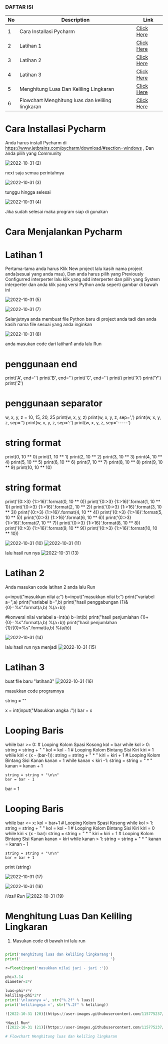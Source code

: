 ### DAFTAR ISI <br>
| No | Description | Link |
| ----- | ----- | ---- |
| 1 | Cara Installasi Pycharm| [Click Here](#Cara-Installasi-Pycharm)|
| 2 | Latihan 1 | [Click Here](#Latihan-1) |
| 3 | Latihan 2 | [Click Here](#Latihan-2) |
| 4 | Latihan 3 | [Click Here](#Latihan-3) |
| 5 | Menghitung Luas Dan Keliling Lingkaran | [Click Here](#Menghitung-Luas-Dan-Keliling-Lingkaran) |
| 6 | Flowchart Menghitung luas dan keliling lingkaran | [Click Here](#Flowchart-Menghitung-luas-dan-keliling-lingkaran) |

# Cara Installasi Pycharm
Anda harus install Pycharm di https://www.jetbrains.com/pycharm/download/#section=windows  , Dan anda pilih yang Community

![2022-10-31 (2)](https://user-images.githubusercontent.com/115775237/198932831-83182560-3117-4469-8e45-924b8cd7887d.png)

next saja semua perintahnya 

![2022-10-31 (3)](https://user-images.githubusercontent.com/115775237/198933464-45381f87-f77d-4ace-bc48-0bef2d8e66a0.png)

tunggu hingga selesai

![2022-10-31 (4)](https://user-images.githubusercontent.com/115775237/198933506-e6659704-6c9f-48ea-bdc9-5b44ceadc8a3.png)

Jika sudah selesai maka program siap di gunakan

# Cara Menjalankan Pycharm 
# Latihan 1

Pertama-tama anda harus Klik New project lalu kasih nama project anda(sesuai yang anda mau), Dan anda harus pilih yang Previously Configurred interperter lalu klik yang add interperter dan pilih yang System interperter dan anda klik yang versi Python anda seperti gambar di bawah ini

![2022-10-31 (5)](https://user-images.githubusercontent.com/115775237/198933905-c2ae0ccd-7314-4c31-b29d-65ba89f636d8.png)

![2022-10-31 (7)](https://user-images.githubusercontent.com/115775237/198934143-2f924b1e-5ea6-45de-8951-85f8e477f672.png)

Selanjutnya anda membuat file Python baru di project anda tadi dan anda kasih nama file sesuai yang anda inginkan

![2022-10-31 (8)](https://user-images.githubusercontent.com/115775237/198934387-0fe36386-208d-4ef2-a31d-075c791a91f7.png)

anda masukan code dari latihan1 anda lalu Run

# penggunaan end
print('A', end='')
print('B', end='')
print('C', end='')
print()
print('X')
print('Y')
print('Z')

# penggunaan separator
w, x, y, z = 10, 15, 20, 25
print(w, x, y, z)
print(w, x, y, z, sep=',')
print(w, x, y, z, sep='')
print(w, x, y, z, sep=':')
print(w, x, y, z, sep='-----')

# string format
print(0, 10 ** 0)
print(1, 10 ** 1)
print(2, 10 ** 2)
print(3, 10 ** 3)
print(4, 10 ** 4)
print(5, 10 ** 5)
print(6, 10 ** 6)
print(7, 10 ** 7)
print(8, 10 ** 8)
print(9, 10 ** 9)
print(10, 10 ** 10)

# string format
print('{0:>3} {1:>16}'.format(0, 10 ** 0))
print('{0:>3} {1:>16}'.format(1, 10 ** 1))
print('{0:>3} {1:>16}'.format(2, 10 ** 2))
print('{0:>3} {1:>16}'.format(3, 10 ** 3))
print('{0:>3} {1:>16}'.format(4, 10 ** 4))
print('{0:>3} {1:>16}'.format(5, 10 ** 5))
print('{0:>3} {1:>16}'.format(6, 10 ** 6))
print('{0:>3} {1:>16}'.format(7, 10 ** 7))
print('{0:>3} {1:>16}'.format(8, 10 ** 8))
print('{0:>3} {1:>16}'.format(9, 10 ** 9))
print('{0:>3} {1:>16}'.format(10, 10 ** 10))

![2022-10-31 (10)](https://user-images.githubusercontent.com/115775237/198934894-9eadb8fb-bf4b-47cd-bfac-a1027f06ac3c.png)
![2022-10-31 (11)](https://user-images.githubusercontent.com/115775237/198934948-5ad82e04-afc7-4470-8a03-4f2d885a9305.png)

lalu hasil run nya
![2022-10-31 (13)](https://user-images.githubusercontent.com/115775237/198935226-cad7e53c-cd33-4516-878c-8c2be9dce648.png)

# Latihan 2 
Anda masukan code latihan 2 anda lalu Run 

a=input("masukkan nilai a:")
b=input("masukkan nilai b:")
print("variabel a=",a)
print("variabel b=",b)
print("hasil penggabungan {1}&{0}=%s".format(a,b) %(a+b))

#konversi nilai variabel
a=int(a)
b=int(b)
print("hasil penjumlahan {1}+{0}=%s".format(a,b) %(a+b))
print("hasil penjumlahan {1}/{0}=%s".format(a,b) %(a/b))

![2022-10-31 (14)](https://user-images.githubusercontent.com/115775237/198935539-aa9e1779-1e2a-49c7-aafe-a2a9df4a4fa3.png)

lalu hasil run nya menjadi
![2022-10-31 (15)](https://user-images.githubusercontent.com/115775237/198935716-5385feda-0640-41f4-9d2f-81cca1875b91.png)

# Latihan 3
buat file baru "latihan3"
![2022-10-31 (16)](https://user-images.githubusercontent.com/115775237/198935852-a75da9bf-dfb4-495d-a952-10d7fe51b41d.png)

masukkan code programnya

string = ""

x = int(input("Masukkan angka :"))
bar = x
# Looping Baris
while bar >= 0:
	# Looping Kolom Spasi Kosong
	kol = bar
	while kol > 0:
		string = string + "   "
		kol = kol - 1
	# Looping Kolom Bintang Sisi Kiri
	kiri = 1
	while kiri < (x - (bar-1)):
		string = string + " * "
		kiri = kiri + 1
	# Looping Kolom Bintang Sisi Kanan
	kanan = 1
	while kanan < kiri -1:
		string = string + " * "
		kanan = kanan + 1

	string = string + "\n\n"
	bar = bar - 1

bar = 1
# Looping Baris
while bar <= x:
	kol = bar+1
	# Looping Kolom Spasi Kosong
	while kol > 1:
		string = string + "   "
		kol = kol - 1
	# Looping Kolom Bintang Sisi Kiri
	kiri = 0
	while kiri < (x - bar):
		string = string + " * "
		kiri = kiri + 1
	# Looping Kolom Bintang Sisi Kanan
	kanan = kiri
	while kanan > 1:
		string = string + " * "
		kanan = kanan - 1

	string = string + "\n\n"
	bar = bar + 1
print (string)

![2022-10-31 (17)](https://user-images.githubusercontent.com/115775237/198936187-68ac9e99-41a0-47f4-b13c-73aeab015353.png)

![2022-10-31 (18)](https://user-images.githubusercontent.com/115775237/198936210-438e0ecf-327f-45b0-a7c6-8be9c9d609a7.png)

*Hasil Run*
![2022-10-31 (19)](https://user-images.githubusercontent.com/115775237/198936591-1d85e5e0-bfab-4b30-abfd-ab3a8cffd542.png)

# Menghitung Luas Dan Keliling Lingkaran
1. Masukan code di bawah ini lalu run
```python

print('menghitung luas dan keliling lingkarang')
print('________________________________________')

r=float(input('masukkan nilai jari - jari :'))

phi=3.14
diameter=2*r

luas=phi*r*r
keliling=phi*2*r
print('\nluasnya =', str("%.2f" % luas))
print('kelilingnya =', str("%.2f" % keliling))

![2022-10-31 (20)](https://user-images.githubusercontent.com/115775237/198937031-381eab4c-c619-48e3-b6b1-2b26d58ea5d9.png)

*Hasil Run*
![2022-10-31 (21)](https://user-images.githubusercontent.com/115775237/198937108-6674b88a-4277-4f76-8802-52dbf5a07503.png)

# Flowchart Menghitung luas dan keliling lingkaran
